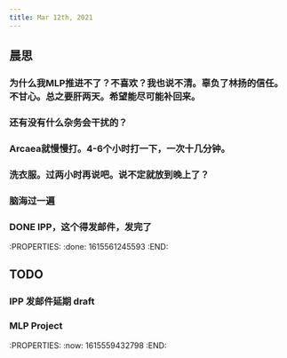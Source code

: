 ```yaml
---
title: Mar 12th, 2021
---
```


## 晨思
### 为什么我MLP推进不了？不喜欢？我也说不清。辜负了林扬的信任。不甘心。总之要肝两天。希望能尽可能补回来。
### 还有没有什么杂务会干扰的？
### Arcaea就慢慢打。4-6个小时打一下，一次十几分钟。
### 洗衣服。过两小时再说吧。说不定就放到晚上了？
### 脑海过一遍
### DONE IPP，这个得发邮件，发完了
:PROPERTIES:
:done: 1615561245593
:END:
###
## TODO
### IPP 发邮件延期 draft
### MLP Project
:PROPERTIES:
:now: 1615559432798
:END:
